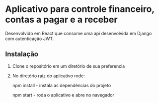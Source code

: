# Aplicativo para controle financeiro, contas a pagar e a receber
Desenvolvido em React que consome uma api desenvolvida em Django com autenticação JWT.

## Instalação

1. Clone o repositório em um diretório de sua preferencia
2. No diretório raiz do aplicativo rode:
   
   npm install - instala as dependências do projeto
   
   npm start - roda o aplicativo e abre no navegador

